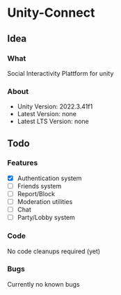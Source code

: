 # Unity-Connect

## Idea

### What
Social Interactivity Plattform for unity

### About
- Unity Version: 2022.3.41f1
- Latest Version: none
- Latest LTS Version: none

## Todo

### Features
- [x] Authentication system
- [ ] Friends system
- [ ] Report/Block
- [ ] Moderation utilities
- [ ] Chat
- [ ] Party/Lobby system

### Code
No code cleanups required (yet)

### Bugs
Currently no known bugs